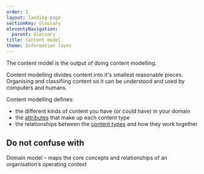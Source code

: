 ```yaml
---
order: 1
layout: landing-page
sectionKey: Glossary
eleventyNavigation:
  parent: Glossary
title: Content model
theme: Information layer
---
```

The content model is the output of doing content modelling.

Content modelling divides content into it's smallest reasonable pieces. Organising and classifiing content so it can be understood and used by computers and humans.

Content modelling defines:

- the different kinds of content you have (or could have) in your domain
- the [attributes](/glossary/attribute) that make up each content type
- the relationships between the [content types](/glossary/content-type) and how they work together

## Do not confuse with

Domain model – maps the core concepts and relationships of an organisation’s operating context